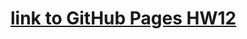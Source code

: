 # [link to GitHub Pages HW12](https://dimamarjan.github.io/goit-js-hw-12-countries/index.html 'Задание №12')
